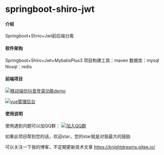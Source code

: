 # springboot-shiro-jwt

#### 介绍
Springboot+Shrio+Jwt前后端分离

#### 软件架构
Springboot+Shiro+Jwt+MybatisPlus3
项目构建工具：maven
数据库：mysql
Nosql：redis

#### 前端项目
[![移动端仿抖音登录功能demo](https://img.shields.io/badge/%E7%A7%BB%E5%8A%A8%E7%AB%AF%E4%BB%BF%E6%8A%96%E9%9F%B3%E7%99%BB%E5%BD%95-blue.svg)](https://gitee.com/knightdreams/vue-mobile-login-demo)


[![vue管理后台](https://img.shields.io/badge/vue%E7%AE%A1%E7%90%86%E5%90%8E%E5%8F%B0-blue.svg)](https://gitee.com/knightdreams/vue-admin-template)

#### 使用说明

使用遇到问题可以加QQ群： [![加入QQ群](https://img.shields.io/badge/689932210-blue.svg)](https://jq.qq.com/?_wv=1027&k=5x1EdC8)

如果此项目帮到您的话，欢迎star，您的star就是对我最大的鼓励

可以关注一下我的博客，不定期更新技术文章 https://knightdreams.gitee.io/
